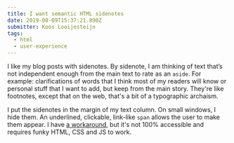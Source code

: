 ```yaml
---
title: I want semantic HTML sidenotes
date: 2019-08-09T15:37:21.890Z
submitter: Koos Looijesteijn
tags:
  - html
  - user-experience
---
```


I like my blog posts with sidenotes. By sidenote, I am thinking of text that’s not independent enough from the main text to rate as an `aside`. For example: clarifications of words that I think most of my readers will know or personal stuff that I want to add, but keep from the main story. They're like footnotes, except that on the web, that's a bit of a typographic archaism.

I put the sidenotes in the margin of my text column. On small windows, I hide them. An underlined, clickable, link-like `span` allows the user to make them appear. I have [a workaround](https://stackoverflow.com/a/57304727/1171638), but it's not 100% accessible and requires funky HTML, CSS and JS to work.
